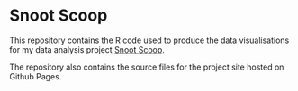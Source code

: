 # Snoot Scoop

This repository contains the R code used to produce the data visualisations for my data analysis project [Snoot Scoop](https://saylibenadikar.github.io/snoot-scoop/).

The repository also contains the source files for the project site hosted on Github Pages.



